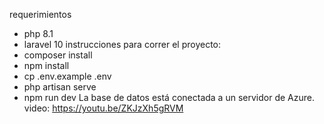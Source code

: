 requerimientos
- php 8.1
- laravel 10
instrucciones para correr el proyecto:
- composer install
- npm install
- cp .env.example .env
- php artisan serve
- npm run dev
La base de datos está conectada a un servidor de Azure.
video: https://youtu.be/ZKJzXh5gRVM
